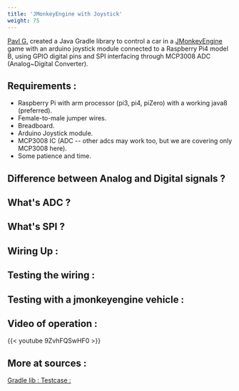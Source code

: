 ```yaml
---
title: 'JMonkeyEngine with Joystick'
weight: 75
---
```


[Pavl G.](https://www.linkedin.com/in/pavl-g-420b81228/) created a Java Gradle library to control a car in a [JMonkeyEngine](https://jmonkeyengine.org/) game with an arduino joystick module connected to a Raspberry Pi4 model B, using GPIO digital pins and SPI interfacing through MCP3008 ADC (Analog~Digital Converter).

## Requirements : 
- Raspberry Pi with arm processor (pi3, pi4, piZero) with a working java8 (preferred).
- Female-to-male jumper wires.
- Breadboard.
- Arduino Joystick module.
- MCP3008 IC (ADC -- other adcs may work too, but we are covering only MCP3008 here).
- Some patience and time.

## Difference between Analog and Digital signals ? 

## What's ADC ?

## What's SPI ? 

## Wiring Up :

## Testing the wiring : 

## Testing with a jmonkeyengine vehicle : 

## Video of operation : 

{{< youtube 9ZvhFQSwHF0 >}}

## More at sources :
[Gradle lib : ](https://github.com/Scrappers-glitch/JoyStickModule)
[Testcase : ](https://github.com/Scrappers-glitch/JmeCarPhysicsTestRPI)


